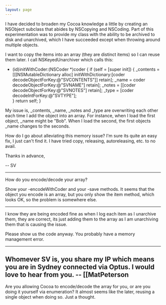 ```yaml
---
layout: page
---
```


I have decided to broaden my Cocoa knowledge a little by creating an NSObject subclass that abides by NSCopying and NSCoding. Part of this experimentation was to provide my class with the ability to be archived to disk and unarchived, which I have succeeded except when throwing around multiple objects.

I want to copy the items into an array (they are distinct items) so I can reuse them later. I call NSKeyedUnarchiver which calls this:

    

- (id)initWithCoder:(NSCoder *)coder
{
    if (self = [super init])
    {
        _contents = [[[NSMutableDictionary alloc] initWithDictionary:[coder decodeObjectForKey:@"SVCONTENTS"]] retain]; 
        _name = coder decodeObjectForKey:@"SVNAME"] retain];
        _notes = [[coder decodeObjectForKey:@"SVNOTES"] retain];
        _type = [coder decodeIntForKey:@"SVTYPE"];        
    }
    return self;
}



My issue is, _contents, _name, _notes and _type are overwriting each other each time I add the object into an array. For instance, when I load the first object, _name might be "Bob". When I load the second, the first objects _name changes to the seconds.

How do I go about alleviating this memory issue? I'm sure its quite an easy fix, I just can't find it. I have tried copy, releasing, autoreleasing, etc. to no avail.

Thanks in advance,

-- SV

----

How do you encode/decode your array?

Show your     -encodeWithCoder and your     -save methods. It seems that the object you encode is an array, but you only show the item method, which looks OK, so the problem is somewhere else.

----

I know they are being encoded fine as when I log each item as I unarchive them, they are correct, its just adding them to the array as I am unarchiving them that is causing the issue.

Please show us the code anyway.  You probably have a memory management error.

----

Whomever SV is, you share my IP which means you are in Sydney connected via Optus. I would love to hear from you. -- [[MatPeterson
----
Are you allowing Cocoa to encode/decode the array for you, or are you doing it yourself via enumeration? It almost seems like the later, reusing a single object when doing so. Just a thought.

